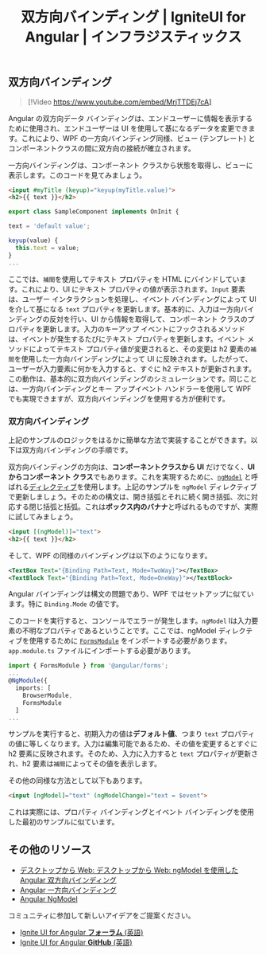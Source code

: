 ﻿---
title: 双方向バインディング | IgniteUI for Angular | インフラジスティックス
_description: WPF から Angular へ移行時に Angular で双方向のデータバインディングを作成する方法を説明します。
_keywords: data binding, ignite ui for angular, インフラジスティックス
_language: ja
---

## 双方向バインディング

> [!Video https://www.youtube.com/embed/MrjTTDEj7cA]

Angular の双方向データ バインディングは、エンドユーザーに情報を表示するために使用され、エンドユーザーは UI を使用して基になるデータを変更できます。これにより、WPF の一方向バインディング同様、ビュー (テンプレート) とコンポーネントクラスの間に双方向の接続が確立されます。

一方向バインディングは、コンポーネント クラスから状態を取得し、ビューに表示します。このコードを見てみましょう。
```html
<input #myTitle (keyup)="keyup(myTitle.value)">
<h2>{{ text }}</h2>
```
```typescript
export class SampleComponent implements OnInit {

text = 'default value';

keyup(value) {
  this.text = value;
}
...
```
ここでは、`補間`を使用してテキスト プロパティを HTML にバインドしています。これにより、UI にテキスト プロパティの値が表示されます。`Input` 要素は、ユーザー インタラクションを処理し、イベント バインディングによって UI を介して基になる `text` プロパティを更新します。基本的に、入力は一方向バインディングの反対を行い、UI から情報を取得して、コンポーネント クラスのプロパティを更新します。入力のキーアップ イベントにフックされるメソッドは、イベントが発生するたびにテキスト プロパティを更新します。イベント メソッドによってテキスト プロパティ値が変更されると、その変更は h2 要素の`補間`を使用した一方向バインディングによって UI に反映されます。したがって、ユーザーが入力要素に何かを入力すると、すぐに h2 テキストが更新されます。この動作は、基本的に双方向バインディングのシミュレーションです。同じことは、一方向バインディングとキー アップイベント ハンドラーを使用して WPF でも実現できますが、双方向バインディングを使用する方が便利です。

### 双方向バインディング

上記のサンプルのロジックをはるかに簡単な方法で実装することができます。以下は双方向バインディングの手順です。

双方向バインディングの方向は、**コンポーネントクラスから UI** だけでなく、**UI からコンポーネント クラス**でもあります。これを実現するために、[`ngModel`](https://angular.io/api/forms/NgModel) と呼ばれる[ディレクティブ](https://angular.io/api/core/Directive)を使用します。上記のサンプルを `ngModel` ディレクティブで更新しましょう。そのための構文は、開き括弧とそれに続く開き括弧、次に対応する閉じ括弧と括弧。これは**ボックス内のバナナ**と呼ばれるものですが、実際に試してみましょう。
```html
<input [(ngModel)]="text">
<h2>{{ text }}</h2>
```
そして、WPF の同様のバインディングは以下のようになります。
```xml
<TextBox Text="{Binding Path=Text, Mode=TwoWay}"></TextBox>
<TextBlock Text="{Binding Path=Text, Mode=OneWay}"></TextBlock>
```
Angular バインディングは構文の問題であり、WPF ではセットアップに似ています。特に `Binding.Mode` の値です。

このコードを実行すると、コンソールでエラーが発生します。`ngModel` lは入力要素の不明なプロパティであるということです。ここでは、ngModel ディレクティブを使用するために [`FormsModule`](https://angular.io/api/forms/FormsModule) をインポートする必要があります。`app.module.ts` ファイルにインポートする必要があります。
```typescript
import { FormsModule } from '@angular/forms';
...
@NgModule({
  imports: [
    BrowserModule,
    FormsModule
  ]
...
``` 
サンプルを実行すると、初期入力の値は**デフォルト値**、つまり `text` プロパティの値に等しくなります。入力は編集可能であるため、その値を変更するとすぐに h2 要素に反映されます。そのため、入力に入力すると `text` プロパティが更新され、h2 要素は`補間`によってその値を表示します。

その他の同様な方法として以下もあります。
```html
<input [ngModel]="text" (ngModelChange)="text = $event">
```
これは実際には、プロパティ バインディングとイベント バインディングを使用した最初のサンプルに似ています。


## その他のリソース
* [デスクトップから Web: デスクトップから Web: ngModel を使用した Angular 双方向バインディング](https://www.youtube.com/watch?v=MrjTTDEj7cA&list=PLG8rj6Rr0BU-AqcJMuwggKy0GMIkjkt3j)
* [Angular 一方向バインディング](one_way_binding.md)
* [Angular NgModel](https://angular.io/api/forms/NgModel)

<div class="divider--half"></div>
コミュニティに参加して新しいアイデアをご提案ください。

* [Ignite UI for Angular **フォーラム** (英語) ](https://www.infragistics.com/community/forums/f/ignite-ui-for-angular)
* [Ignite UI for Angular **GitHub** (英語) ](https://github.com/IgniteUI/igniteui-angular)
